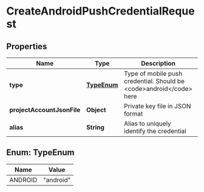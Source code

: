 

# CreateAndroidPushCredentialRequest


## Properties

| Name | Type | Description | Notes |
|------------ | ------------- | ------------- | -------------|
|**type** | [**TypeEnum**](#TypeEnum) | Type of mobile push credential. Should be &lt;code&gt;android&lt;/code&gt; here |  |
|**projectAccountJsonFile** | **Object** | Private key file in JSON format |  |
|**alias** | **String** | Alias to uniquely identify the credential |  |



## Enum: TypeEnum

| Name | Value |
|---- | -----|
| ANDROID | &quot;android&quot; |



